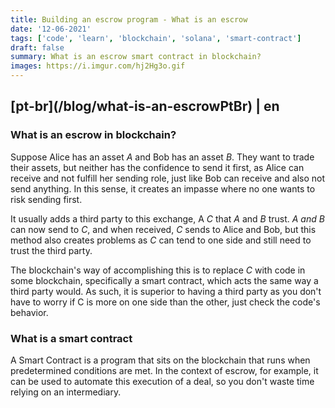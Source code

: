 ```yaml
---
title: Building an escrow program - What is an escrow
date: '12-06-2021'
tags: ['code', 'learn', 'blockchain', 'solana', 'smart-contract']
draft: false
summary: What is an escrow smart contract in blockchain?
images: https://i.imgur.com/hj2Hg3o.gif
---
```


<h2>[pt-br](/blog/what-is-an-escrowPtBr) | en</h2>

### What is an escrow in blockchain?

Suppose Alice has an asset _A_ and Bob has an asset _B_. They want to trade their assets, but neither has the confidence to send it first, as Alice can receive and not fulfill her sending role, just like Bob can receive and also not send anything. In this sense, it creates an impasse where no one wants to risk sending first.

It usually adds a third party to this exchange, A _C_ that _A_ and _B_ trust. _A and B_ can now send to _C_, and when received, _C_ sends to Alice and Bob, but this method also creates problems as _C_ can tend to one side and still need to trust the third party.

The blockchain's way of accomplishing this is to replace _C_ with code in some blockchain, specifically a smart contract, which acts the same way a third party would. As such, it is superior to having a third party as you don't have to worry if C is more on one side than the other, just check the code's behavior.

### What is a smart contract

A Smart Contract is a program that sits on the blockchain that runs when predetermined conditions are met. In the context of escrow, for example, it can be used to automate this execution of a deal, so you don't waste time relying on an intermediary.
